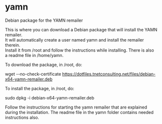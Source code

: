 # yamn
Debian package for the YAMN remailer

This is where you can download a Debian package that will install the YAMN remailer.  
It will automatically create a user named yamn and install the remailer therein.  
Install it from /root and follow the instructions while installing.  There is also  
a readme file in /home/yamn.  
  
  To download the package, in /root, do:  
  
wget --no-check-certificate https://dotfiles.tnetconsulting.net/files/debian-x64-yamn-remailer.deb  

  
To install the package, in /root, do:  
 
 sudo dpkg -i debian-x64-yamn-remailer.deb  
   
   
Follow the instructions for starting the yamn remailer that are explained during the installation. The readme file in the yamn folder contains needed instructions also.
 
